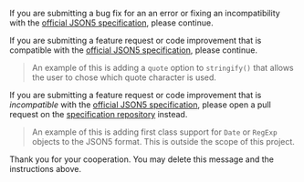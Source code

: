 If you are submitting a bug fix for an an error or fixing an incompatibility
with the [official JSON5 specification][spec], please continue.

If you are submitting a feature request or code improvement that is compatible
with the [official JSON5 specification][spec], please continue.

> An example of this is adding a `quote` option to `stringify()` that allows the
> user to chose which quote character is used.

If you are submitting a feature request or code improvement that is
_incompatible_ with the [official JSON5 specification][spec], please open a pull
request on the [specification repository](https://github.com/json5/json5-spec)
instead.

> An example of this is adding first class support for `Date` or `RegExp`
> objects to the JSON5 format. This is outside the scope of this project.

[spec]: https://spec.json5.org/

Thank you for your cooperation. You may delete this message and the instructions
above.
